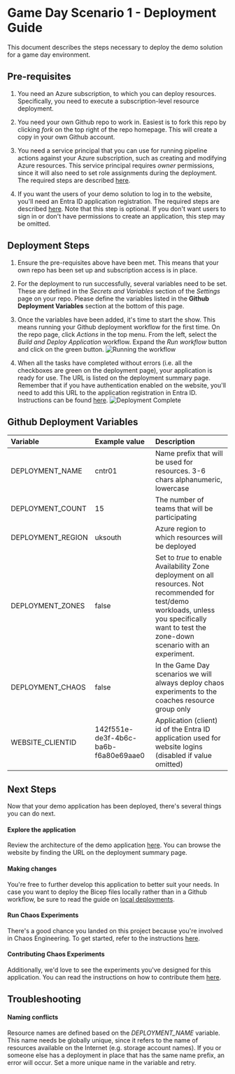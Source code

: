 # Game Day Scenario 1 - Deployment Guide

This document describes the steps necessary to deploy the demo solution for a game day environment.

## Pre-requisites

1) You need an Azure subscription, to which you can deploy resources. Specifically, you need to execute a subscription-level resource deployment. 

0) You need your own Github repo to work in. Easiest is to fork this repo by clicking _fork_ on the top right of the repo homepage. This will create a copy in your own Github account. 

0) You need a service principal that you can use for running pipeline actions against your Azure subscription, such as creating and modifying Azure resources. This service principal requires _owner_ permissions, since it will also need to set role assignments during the deployment.  The required steps are described [here](./deployment-credentials.md).

0) If you want the users of your demo solution to log in to the website, you'll need an Entra ID application registration. The required steps are described [here](./app-registration.md). Note that this step is optional. If you don't want users to sign in or don't have permissions to create an application, this step may be omitted. 

## Deployment Steps
1) Ensure the pre-requisites above have been met. This means that your own repo has been set up and subscription access is in place. 

0) For the deployment to run successfully, several variables need to be set. These are defined in the _Secrets and Variables_ section of the _Settings_ page on your repo. Please define the variables listed in the **Github Deployment Variables** section at the bottom of this page. 

0) Once the variables have been added, it's time to start the show. This means running your Github deployment workflow for the first time. On the repo page, click _Actions_ in the top menu. From the left, select the _Build and Deploy Application_ workflow. Expand the _Run workflow_ button and click on the green button. ![Running the workflow](../assets/run-workflow.png)

0) When all the tasks have completed without errors (i.e. all the checkboxes are green on the deployment page), your application is ready for use. The URL is listed on the deployment summary page. Remember that if you have authentication enabled on the website, you'll need to add this URL to the application registration in Entra ID. Instructions can be found [here](./app-registration.md).
![Deployment Complete](../assets/deployment-complete.png)

## Github Deployment Variables

| Variable | Example value | Description |
|:-------------|:--------------|:------------|
| DEPLOYMENT_NAME | cntr01 | Name prefix that will be used for resources. 3-6 chars alphanumeric, lowercase |
| DEPLOYMENT_COUNT | 15 | The number of teams that will be participating |
| DEPLOYMENT_REGION | uksouth | Azure region to which resources will be deployed |
| DEPLOYMENT_ZONES | false | Set to _true_ to enable Availability Zone deployment on all resources. Not recommended for test/demo workloads, unless you specifically want to test the zone-down scenario with an experiment.|
| DEPLOYMENT_CHAOS | false | In the Game Day scenarios we will always deploy chaos experiments to the coaches resource group only |
| WEBSITE_CLIENTID |  142f551e-de3f-4b6c-ba6b-f6a80e69aae0 | Application (client) id of the Entra ID application used for website logins (disabled if value omitted)|

## Next Steps
Now that your demo application has been deployed, there's several things you can do next. 

#### Explore the application 
Review the architecture of the demo application [here](./architecture.md). You can browse the website by finding the URL on the deployment summary page. 

#### Making changes
You're free to further develop this application to better suit your needs. In case you want to deploy the Bicep files locally rather than in a Github workflow, be sure to read the guide on [local deployments](./local-deployment.md).

#### Run Chaos Experiments
There's a good chance you landed on this project because you're involved in Chaos Engineering. To get started, refer to the instructions [here](./chaos-getting-started.md). 

#### Contributing Chaos Experiments
Additionally, we'd love to see the experiments you've designed for this application. You can read the instructions on how to contribute them [here](./chaos-contributing.md). 

## Troubleshooting
#### Naming conflicts
Resource names are defined based on the _DEPLOYMENT_NAME_ variable. This name needs be globally unique, since it refers to the name of resources available on the Internet (e.g. storage account names). If you or someone else has a deployment in place that has the same name prefix, an error will occur. Set a more unique name in the variable and retry. 